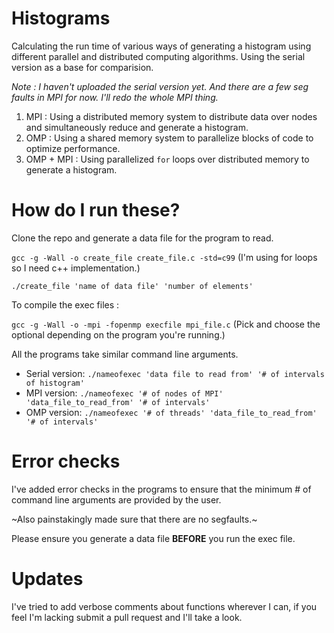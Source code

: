 Histograms
==========
Calculating the run time of various ways of generating a histogram using different parallel and distributed computing algorithms. Using the serial version as a base for comparision.


_Note : I haven't uploaded the serial version yet. And there are a few seg faults in MPI for now. I'll redo the whole MPI thing._

1. MPI : Using a distributed memory system to distribute data over nodes and simultaneously reduce and generate a histogram.
2. OMP : Using a shared memory system to parallelize blocks of code to optimize performance.
3. OMP + MPI : Using parallelized `for` loops over distributed memory to generate a histogram.

# How do I run these?
Clone the repo and generate a data file for the program to read.

`gcc -g -Wall -o create_file create_file.c -std=c99`    (I'm using for loops so I need c++ implementation.)

`./create_file 'name of data file' 'number of elements'`


To compile the exec files :

`gcc -g -Wall -o -mpi -fopenmp execfile mpi_file.c`   (Pick and choose the optional depending on the program you're running.)

All the programs take similar command line arguments. 
+ Serial version: `./nameofexec 'data file to read from' '# of intervals of histogram'`
+ MPI version: `./nameofexec '# of nodes of MPI' 'data_file_to_read_from' '# of intervals'`
+ OMP version: `./nameofexec '# of threads' 'data_file_to_read_from' '# of intervals'`

# Error checks
I've added error checks in the programs to ensure that the minimum # of command line arguments are provided by the user.

~Also painstakingly made sure that there are no segfaults.~

Please ensure you generate a data file __BEFORE__ you run the exec file.

# Updates
I've tried to add verbose comments about functions wherever I can, if you feel I'm lacking submit a pull request and I'll take a look.
